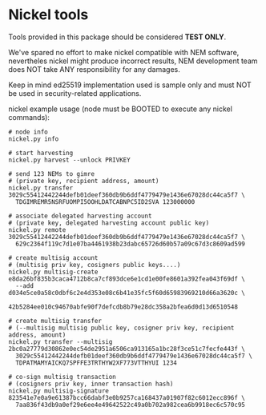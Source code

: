 Nickel tools
============

Tools provided in this package should be considered **TEST ONLY**.

We've spared no effort to make nickel compatible with NEM software, nevertheles
nickel might produce incorrect results, NEM development team does NOT take ANY responsibility for any damages.

Keep in mind ed25519 implementation used is sample only and must NOT be used in security-related applications.


nickel example usage (node must be BOOTED to execute any nickel commands):

```
# node info
nickel.py info

# start harvesting
nickel.py harvest --unlock PRIVKEY

# send 123 NEMs to gimre
# (private key, recipient address, amount)
nickel.py transfer 3029c55412442244defb01deef360db9b6ddf4779479e1436e67028dc44ca5f7 \
  TDGIMREMR5NSRFUOMPI5OOHLDATCABNPC5ID2SVA 123000000

# associate delegated harvesting account
# (private key, delegated harvesting account public key)
nickel.py remote 3029c55412442244defb01deef360db9b6ddf4779479e1436e67028dc44ca5f7 \
  629c2364f119c7d1e07ba4461938b23dabc65726d60b57a09c67d3c8609ad599

# create multisig account
# (multisig priv key, cosigners public keys....)
nickel.py multisig-create e8da26bf835b3caca4712b8ca7cf893dce6e1cd1e00fe8601a392fea043f69df \
  --add d034e5ce0a58c0dbf6c2e4d353e08c6b41e35fc5f60d65983969210d66a3620c \
        42b5284ee010c94670abfe90f7defcdb8b79e28dc358a2bfea6d0d13d6510548

# create multisig transfer
# (--multisig multisig public key, cosigner priv key, recipient address, amount)
nickel.py transfer --multisig 2bc0a27779d30862e0ec54de2951a6506ca913165a1bc28f3ce51c7fecfe443f \
  3029c55412442244defb01deef360db9b6ddf4779479e1436e67028dc44ca5f7 \
  TDPATMAMYAICKQ7SPFFE3TRTHYW2XF773VTTHYUI 1234

# co-sign multisig transaction
# (cosigners priv key, inner transaction hash)
nickel.py multisig-signature 823541e7e0a9e61387bcc66dabf3e0b9257ca168437a01907f82c6012ecc896f \
  7aa836f43db9a0ef29e6ee4e49642522c49a0b702a982cea6b9918ec6c570c95
```
